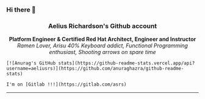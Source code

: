 ### Hi there 👋

<p align="center">
  <h3 align="center">Aelius Richardson's Github account</h3>
</p>

<p align="center">
  <b> Platform Engineer & Certified Red Hat Architect, Engineer and Instructor</b>
  <br/>
  <i {font-size: 8px}>Ramen Lover, Arisu 40% Keyboard addict, Functional Programming enthusiast, Shooting arrows on spare time</i>

    [![Anurag's GitHub stats](https://github-readme-stats.vercel.app/api?username=aeliusrs)](https://github.com/anuraghazra/github-readme-stats)

    I'm on [Gitlab !!!](https://gitlab.com/asrs)
</p>

---

